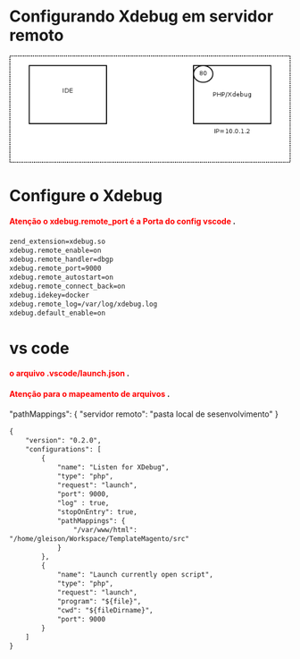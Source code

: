# Configurando Xdebug em servidor remoto

![Fluxo](fluxo.gif)

# Configure o  Xdebug
#### <span style="color:red">Atenção o  xdebug.remote_port é a Porta do config vscode </span>.


    zend_extension=xdebug.so
    xdebug.remote_enable=on
    xdebug.remote_handler=dbgp
    xdebug.remote_port=9000
    xdebug.remote_autostart=on
    xdebug.remote_connect_back=on
    xdebug.idekey=docker
    xdebug.remote_log=/var/log/xdebug.log
    xdebug.default_enable=on



# vs code 
#### <span style="color:red"> o arquivo .vscode/launch.json </span>.
 
#### <span style="color:red"> Atenção para o mapeamento de arquivos </span>.

"pathMappings": {
                    "servidor remoto": "pasta local de sesenvolvimento"
                }

    {
        "version": "0.2.0",
        "configurations": [
            {
                "name": "Listen for XDebug",
                "type": "php",
                "request": "launch",
                "port": 9000,
                "log" : true,
                "stopOnEntry": true,
                "pathMappings": {
                    "/var/www/html": "/home/gleison/Workspace/TemplateMagento/src"
                }
            },
            {
                "name": "Launch currently open script",
                "type": "php",
                "request": "launch",
                "program": "${file}",
                "cwd": "${fileDirname}",
                "port": 9000
            }
        ]
    }

